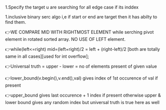 1.Specify the target u are searching for all edge case if its inddex 

1.inclusive binary serc algo i,e if start or end are target then it has abilty to find them.

👉WE COMPARE MID WITH RIGHTMOST ELEMENT while serching pivot element in rotated sorted array. NO USE OF LEFT element.

👉while(left<=right) mid=(left+right)/2  =  left + (right-left)/2 [both are totally same in all cases][used for int overflow];

👉Universal truth = upper - lower = no of elements present of given value

👉lower_bound(v.begin(),v.end(),val) gives index of 1st occurence of val if present

👉upper_bound gives last occurence + 1 index if present otherwise upper & lower bound gives any random index but universal truth is true here as well
